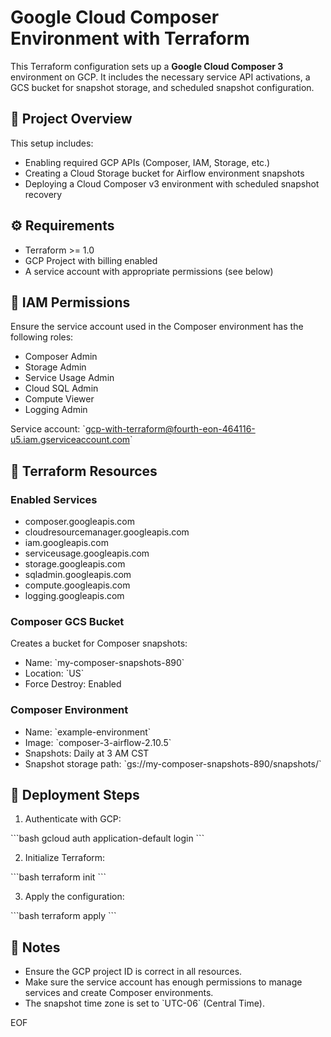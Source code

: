 # Google Cloud Composer Environment with Terraform

This Terraform configuration sets up a **Google Cloud Composer 3** environment on GCP. It includes the necessary service API activations, a GCS bucket for snapshot storage, and scheduled snapshot configuration.

## 📁 Project Overview

This setup includes:

- Enabling required GCP APIs (Composer, IAM, Storage, etc.)
- Creating a Cloud Storage bucket for Airflow environment snapshots
- Deploying a Cloud Composer v3 environment with scheduled snapshot recovery

## ⚙️ Requirements

- Terraform >= 1.0
- GCP Project with billing enabled
- A service account with appropriate permissions (see below)

## 🔑 IAM Permissions

Ensure the service account used in the Composer environment has the following roles:

- Composer Admin
- Storage Admin
- Service Usage Admin
- Cloud SQL Admin
- Compute Viewer
- Logging Admin

Service account:
\`gcp-with-terraform@fourth-eon-464116-u5.iam.gserviceaccount.com\`

## 🧱 Terraform Resources

### Enabled Services
- composer.googleapis.com
- cloudresourcemanager.googleapis.com
- iam.googleapis.com
- serviceusage.googleapis.com
- storage.googleapis.com
- sqladmin.googleapis.com
- compute.googleapis.com
- logging.googleapis.com

### Composer GCS Bucket
Creates a bucket for Composer snapshots:
- Name: \`my-composer-snapshots-890\`
- Location: \`US\`
- Force Destroy: Enabled

### Composer Environment
- Name: \`example-environment\`
- Image: \`composer-3-airflow-2.10.5\`
- Snapshots: Daily at 3 AM CST
- Snapshot storage path: \`gs://my-composer-snapshots-890/snapshots/\`

## 🚀 Deployment Steps

1. Authenticate with GCP:

\`\`\`bash
gcloud auth application-default login
\`\`\`

2. Initialize Terraform:

\`\`\`bash
terraform init
\`\`\`

3. Apply the configuration:

\`\`\`bash
terraform apply
\`\`\`

## 📎 Notes

- Ensure the GCP project ID is correct in all resources.
- Make sure the service account has enough permissions to manage services and create Composer environments.
- The snapshot time zone is set to \`UTC-06\` (Central Time).

EOF
